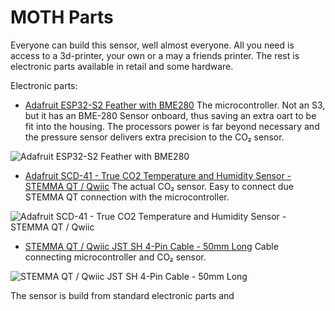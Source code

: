 # MOTH Parts

Everyone can build this sensor, well almost everyone. All you need is access to a 3d-printer, your own or a may a friends printer. The rest is electronic parts available in retail and some hardware.

Electronic parts:
- [Adafruit ESP32-S2 Feather with BME280](https://www.adafruit.com/product/5303) The microcontroller. Not an S3, but it has an BME-280 Sensor onboard, thus saving an extra oart to be fit into the housing. The processors power is far beyond necessary and the pressure sensor delivers extra precision to the CO₂ sensor.

![Adafruit ESP32-S2 Feather with BME280](https://cdn-shop.adafruit.com/970x728/5303-14.jpg)

- [Adafruit SCD-41 - True CO2 Temperature and Humidity Sensor - STEMMA QT / Qwiic](https://www.adafruit.com/product/5190) The actual CO₂ sensor. Easy to connect due STEMMA QT connection with the microcontroller.

![Adafruit SCD-41 - True CO2 Temperature and Humidity Sensor - STEMMA QT / Qwiic](https://cdn-shop.adafruit.com/970x728/5190-06.jpg)

- [STEMMA QT / Qwiic JST SH 4-Pin Cable - 50mm Long](https://www.adafruit.com/product/4399) Cable connecting microcontroller and CO₂ sensor.

![STEMMA QT / Qwiic JST SH 4-Pin Cable - 50mm Long](https://cdn-shop.adafruit.com/970x728/4399-00.jpg)

The sensor is build from standard electronic parts and
